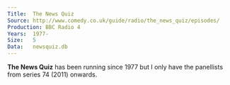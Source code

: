 ```yaml
---
Title:	The News Quiz
Source:	http://www.comedy.co.uk/guide/radio/the_news_quiz/episodes/
Production:	BBC Radio 4
Years:	1977-
Size:	5
Data:	newsquiz.db
---
```


__The News Quiz__ has been running since 1977 but I only have the panellists from series 74 (2011) onwards.